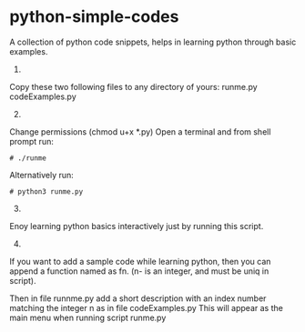 # python-simple-codes
A collection of python code snippets, helps in learning python through basic examples.


1.
Copy these two following files to any directory of yours:
    runme.py
    codeExamples.py
  

2.
Change permissions (chmod u+x *.py)
    Open a terminal and from shell prompt run:
    
    # ./runme
 
Alternatively run:
 
    # python3 runme.py
 
 
3. 
Enoy learning python basics interactively just by running this script.
     
  
4.
If you want to add a sample code while learning python, 
then you can append a function named as fn. 
(n- is an integer, and must be uniq in script).
  
Then in file runnme.py add a short description with an index number matching the integer n as in file codeExamples.py
This will appear as the main menu when running script runme.py
  
